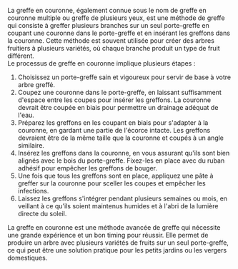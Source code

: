 La greffe en couronne, également connue sous le nom de greffe en couronne multiple ou greffe de plusieurs yeux, est une méthode de greffe qui consiste à greffer plusieurs branches sur un seul porte-greffe en coupant une couronne dans le porte-greffe et en insérant les greffons dans la couronne. Cette méthode est souvent utilisée pour créer des arbres fruitiers à plusieurs variétés, où chaque branche produit un type de fruit différent.\
Le processus de greffe en couronne implique plusieurs étapes :

1. Choisissez un porte-greffe sain et vigoureux pour servir de base à votre arbre greffé.
2. Coupez une couronne dans le porte-greffe, en laissant suffisamment d'espace entre les coupes pour insérer les greffons. La couronne devrait être coupée en biais pour permettre un drainage adéquat de l'eau.
3. Préparez les greffons en les coupant en biais pour s'adapter à la couronne, en gardant une partie de l'écorce intacte. Les greffons devraient être de la même taille que la couronne et coupés à un angle similaire.
4. Insérez les greffons dans la couronne, en vous assurant qu'ils sont bien alignés avec le bois du porte-greffe. Fixez-les en place avec du ruban adhésif pour empêcher les greffons de bouger.
5. Une fois que tous les greffons sont en place, appliquez une pâte à greffer sur la couronne pour sceller les coupes et empêcher les infections.
6. Laissez les greffons s'intégrer pendant plusieurs semaines ou mois, en veillant à ce qu'ils soient maintenus humides et à l'abri de la lumière directe du soleil.

La greffe en couronne est une méthode avancée de greffe qui nécessite une grande expérience et un bon timing pour réussir. Elle permet de produire un arbre avec plusieurs variétés de fruits sur un seul porte-greffe, ce qui peut être une solution pratique pour les petits jardins ou les vergers domestiques.
